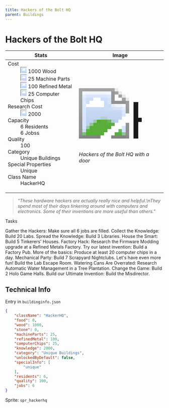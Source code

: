 ```yaml
---
title: Hackers of the Bolt HQ
parent: Buildings
---
```

# Hackers of the Bolt HQ

[//]: # (Pre-generated content)
<table><thead><tr><th>Stats</th><th>Image</th></tr></thead><tbody><tr><td><dl><dt>Cost</dt><dd><div class="resource-icon"><img style="object-position: -637px -751px;" src="https://tfe2-wiki.github.io/assets/sprites.png"></div> 1000 Wood<br><div class="resource-icon"><img style="object-position: -795px -761px;" src="https://tfe2-wiki.github.io/assets/sprites.png"></div> 25 Machine Parts<br><div class="resource-icon"><img style="object-position: -795px -775px;" src="https://tfe2-wiki.github.io/assets/sprites.png"></div> 100 Refined Metal<br><div class="resource-icon"><img style="object-position: -526px -523px;" src="https://tfe2-wiki.github.io/assets/sprites.png"></div> 25 Computer Chips</dd><dt>Research Cost</dt><dd><div class="resource-icon"><img style="object-position: -268px -522px;" src="https://tfe2-wiki.github.io/assets/sprites.png"></div> 2000</dd><dt>Capacity</dt><dd>6 Residents<br>6 Jobss</dd><dt>Quality</dt><dd>100</dd><dt>Category</dt><dd>Unique Buildings</dd><dt>Special Properties</dt><dd>Unique</dd><dt>Class Name</dt><dd>HackerHQ</dd></dl></td><td><style>.building-image {width: 200px;height: 200px;overflow: hidden;position: relative;}.building-image img {image-rendering: pixelated;object-fit: none;transform: scale(10);transform-origin: left top;position: absolute;left: 0;top: 0;}.resource-image {width: 200px;height: 200px;overflow: hidden;position: relative;}.resource-image img {image-rendering: pixelated;object-fit: none;transform: scale(20);transform-origin: left top;position: absolute;left: 0;top: 0;}.building-icon {width: 20px;height: 20px;overflow: hidden;position: relative;display: inline-block;}.building-icon img {image-rendering: pixelated;object-fit: none;transform: scale(1);transform-origin: left top;position: absolute;left: 0;top: 0;}.resource-icon {width: 20px;height: 20px;overflow: hidden;position: relative;display: inline-block;}.resource-icon img {image-rendering: pixelated;object-fit: none;transform: scale(2);transform-origin: left top;position: absolute;left: 0;top: 0;}</style><div class="building-image"><img style="object-position: -274px -915px;" src="https://tfe2-wiki.github.io/assets/sprites.png" alt="Hackers of the Bolt HQ Back"><img style="object-position: -252px -915px;" src="https://tfe2-wiki.github.io/assets/sprites.png" alt="Hackers of the Bolt HQ"></div><i>Hackers of the Bolt HQ with a door</i></td></tr></tbody></table><blockquote><i>"These hardware hackers are actually really nice and helpful.\nThey spend most of their days tinkering around with computers and electronics. Some of their inventions are more useful than others."</i></blockquote>

Tasks

Gather the Hackers: Make sure all 6 jobs are filled.
Collect the Knowledge: Build 20 Labs.
Spread the Knowledge: Build 3 Libraries.
House the Smart: Build 5 Tinkerers' Houses.
Factory Hack: Research the Firmware Modding upgrade at a Refined Metals Factory.
Try our latest invention: Build a Factory Pub.
More of the basics: Produce at least 20 computer chips in a day.
Mechanical Party: Build 7 Scrapyard Nightclubs.
Let's have even more fun! Build the Lab Escape Room.
Watering Cans Are Overrated: Research Automatic Water Management in a Tree Plantation.
Change the Game: Build 2 Holo Game Halls.
Build our Ultimate Invention: Build the Misdirector.

## Technical Info
Entry in `buildinginfo.json`

```json
{
    "className": "HackerHQ",
    "food": 0,
    "wood": 1000,
    "stone": 0,
    "machineParts": 25,
    "refinedMetal": 100,
    "computerChips": 25,
    "knowledge": 2000,
    "category": "Unique Buildings",
    "unlockedByDefault": false,
    "specialInfo": [
        "unique"
    ],
    "residents": 6,
    "quality": 100,
    "jobs": 6
}
```

Sprite: `spr_hackerhq`


